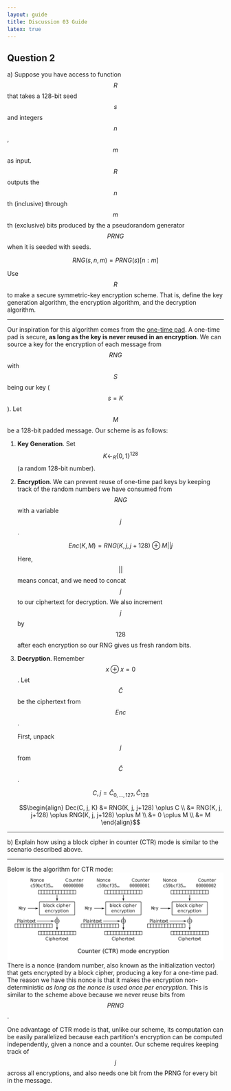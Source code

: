 ```yaml
---
layout: guide
title: Discussion 03 Guide
latex: true
---
```

## Question 2

a) Suppose you have access to function $$R$$ that takes a 128-bit seed $$s$$ and
   integers $$n$$, $$m$$ as input. $$R$$ outputs the $$n$$th (inclusive) through
   $$m$$th (exclusive) bits produced by the a pseudorandom generator $$PRNG$$
   when it is seeded with seeds.

   $$RNG(s, n, m) = PRNG(s)[n:m]$$

   Use $$R$$ to make a secure symmetric-key encryption scheme.  That is, define
   the key generation algorithm, the encryption algorithm, and the decryption
   algorithm.

   ***

   Our inspiration for this algorithm comes from the [one-time
   pad](https://en.wikipedia.org/wiki/One-time_pad). A one-time pad is secure,
   **as long as the key is never reused in an encryption**. We can source a key
   for the encryption of each message from $$RNG$$ with $$S$$ being our key ($$s
   = K$$). Let $$M$$ be a 128-bit padded message. Our scheme is as follows:
   1. **Key Generation**. Set $$K \leftarrow_R \{0, 1\}^{128}$$ (a random
      128-bit number).
   2. **Encryption**. We can prevent reuse of one-time pad keys by keeping track
      of the random numbers we have consumed from $$RNG$$ with a variable $$j$$.

      $$Enc(K, M) = RNG(K, j, j+128) \oplus M || j$$

      Here, $$||$$ means concat, and we need to concat $$j$$ to our ciphertext for
      decryption. We also increment $$j$$ by $$128$$ after each encryption so
      our RNG gives us fresh random bits.
   3. **Decryption**. Remember $$x \oplus x = 0$$. Let $$\hat{C}$$ be the ciphertext
      from $$Enc$$.

      First, unpack $$j$$ from $$\hat{C}$$.

      $$C, j = \hat{C}_{0, \ldots, 127}, \hat{C}_{128}$$

      $$\begin{align}
      Dec(C, j, K) &= RNG(K, j, j+128) \oplus C \\
      &= RNG(K, j, j+128) \oplus RNG(K, j, j+128) \oplus M \\
      &= 0 \oplus M \\
      &= M
      \end{align}$$

***

b) Explain how using a block cipher in counter (CTR) mode is similar to the
   scenario described above.

***

   Below is the algorithm for CTR mode:
   ![](ctr.png)
   There is a nonce (random number, also known as the initialization vector)
   that gets encrypted by a block cipher, producing a key for a one-time pad.
   The reason we have this nonce is that it makes the encryption
   non-deterministic *as long as the nonce is used once per encryption*.
   This is similar to the scheme above because we never reuse bits from
   $$PRNG$$.

   One advantage of CTR mode is that, unlike our scheme, its
   computation can be easily parallelized because each partition's encryption
   can be computed independently, given a nonce and a counter.
   Our scheme requires keeping track of $$j$$ across all encryptions, and also
   needs one bit from the PRNG for every bit in the message.

